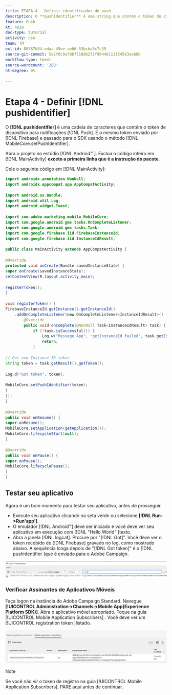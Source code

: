 ```yaml
---
title: ETAPA 4 - Definir identificador de push
description: O **pushIdentifier** é uma string que contém o token do dispositivo para notificações por push. É o mesmo token enviado pelo Firebase e passado para o SDK usando o método MobileCore.setPushIdentifier .
feature: Push
kt: 4828
doc-type: tutorial
activity: use
team: TM
exl-id: 08387b84-edaa-45ee-ae66-53bcbd5c7c39
source-git-commit: 5a2f8c9a78bf5100b272f9b4461131545b3aeb8b
workflow-type: tm+mt
source-wordcount: '208'
ht-degree: 0%

---
```


# Etapa 4 - Definir [!DNL pushidentifier]

O **[!DNL pushidentifier]** é uma cadeia de caracteres que contém o token de dispositivo para notificações [!DNL Push]. É o mesmo token enviado por [!DNL Firebase] e passado para o SDK usando o método [!DNL MobileCore.setPushIdentifier].

Abra o projeto no estúdio [!DNL Android™ ]. Exclua o código inteiro em [!DNL MainActivity] **exceto a primeira linha que é a instrução do pacote**.

Cole o seguinte código em [!DNL MainActivity]:

<!--
Removed `{.line-numbers}` below
-->

```java
import androidx.annotation.NonNull;
import androidx.appcompat.app.AppCompatActivity;

import android.os.Bundle;
import android.util.Log;
import android.widget.Toast;

import com.adobe.marketing.mobile.MobileCore;
import com.google.android.gms.tasks.OnCompleteListener;
import com.google.android.gms.tasks.Task;
import com.google.firebase.iid.FirebaseInstanceId;
import com.google.firebase.iid.InstanceIdResult;

public class MainActivity extends AppCompatActivity {

@Override
protected void onCreate(Bundle savedInstanceState) {
super.onCreate(savedInstanceState);
setContentView(R.layout.activity_main);

registerToken();
}

void registerToken() {
FirebaseInstanceId.getInstance().getInstanceId()
    .addOnCompleteListener(new OnCompleteListener<InstanceIdResult>() {
        @Override
        public void onComplete(@NonNull Task<InstanceIdResult> task) {
            if (!task.isSuccessful()) {
                Log.w("Message App", "getInstanceId failed", task.getException());
                return;
            }

// Get new Instance ID token
String token = task.getResult().getToken();

Log.d("Got token", token);

MobileCore.setPushIdentifier(token);
}
});
}

@Override
public void onResume() {
super.onResume();
MobileCore.setApplication(getApplication());
MobileCore.lifecycleStart(null);
}

@Override
public void onPause() {
super.onPause();
MobileCore.lifecyclePause();
}
}
```

## Testar seu aplicativo

Agora é um bom momento para testar seu aplicativo, antes de prosseguir.

* Execute seu aplicativo clicando na seta verde ou selecione **[!DNL Run->Run'app']**.
* O emulador [!DNL Android™] deve ser iniciado e você deve ver seu aplicativo em execução com [!DNL "Hello World" ]texto.
* Abra a janela [!DNL logcat]. Procure por &quot;[!DNL Got]&quot;. Você deve ver o token recebido de [!DNL Firebase] gravado no log, como mostrado abaixo. A sequência longa depois de &quot;[!DNL Got token]&quot; é o [!DNL pushidentifier ]que é enviado para o Adobe Campaign.

![logcat-token](assets/logcat-got-token.PNG)

### Verificar Assinantes de Aplicativos Móveis

Faça logon na instância do Adobe Campaign Standard.
Navegue **[!UICONTROL Administration->Channels->Mobile App(Experience Platform SDK)]**. Abra o aplicativo móvel apropriado. Toque na guia [!UICONTROL Mobile Application Subscribers] . Você deve ver um [!UICONTROL registration token ]listado.

![mobile-application-subscribers](assets/mobile-application-subscribers.PNG)

>[!NOTE]
>
>Se você não vir o token de registro na guia [!UICONTROL Mobile Application Subscribers], PARE aqui antes de continuar.
